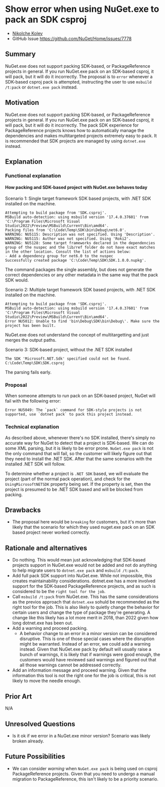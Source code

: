 # Show error when using NuGet.exe to pack an SDK csproj

- [Nikolche Kolev](https://github.com/nkolev92)
- GitHub Issue <https://github.com/NuGet/Home/issues/7778>

## Summary

NuGet.exe does not support packing SDK-based, or PackageReference projects in general.
If you run NuGet.exe pack on an SDK-based csproj, it will pack, but it will do it incorrectly.
The proposal is to `error` whenever a SDK-based csproj pack is attempted, instructing the user to use `msbuild /t:pack` or `dotnet.exe pack` instead.

## Motivation

NuGet.exe does not support packing SDK-based, or PackageReference projects in general.
If you run NuGet.exe pack on an SDK-based csproj, it will pack, but it will do it incorrectly.
The pack SDK experience for PackageReference projects knows how to automatically manage the dependencies and makes multitargeted projects extremely easy to pack.
It is recommended that SDK projects are managed by using `dotnet.exe` instead.

## Explanation

### Functional explanation

#### How packing and SDK-based project with NuGet.exe behaves today

Scenario 1: Single target framework SDK based projects, with .NET SDK installed on the machine.

```console
Attempting to build package from 'SDK.csproj'.
MSBuild auto-detection: using msbuild version '17.4.0.37601' from 'C:\Program Files\Microsoft Visual Studio\2022\Preview\MSBuild\Current\Bin\amd64'.
Packing files from 'C:\Code\Temp\SDK\bin\Debug\net6.0'.
WARNING: NU5115: Description was not specified. Using 'Description'.
WARNING: NU5115: Author was not specified. Using 'Roki2'.
WARNING: NU5128: Some target frameworks declared in the dependencies group of the nuspec and the lib/ref folder do not have exact matches in the other location. Consult the list of actions below:
- Add a dependency group for net6.0 to the nuspec
Successfully created package 'C:\Code\Temp\SDK\SDK.1.0.0.nupkg'.
```

The command packages the single assembly, but does not generate the correct dependencies or any other metadata in the same way that the pack SDK would.

Scenario 2: Multiple target framework SDK based projects, with .NET SDK installed on the machine.

```console
Attempting to build package from 'SDK.csproj'.
MSBuild auto-detection: using msbuild version '17.4.0.37601' from 'C:\Program Files\Microsoft Visual Studio\2022\Preview\MSBuild\Current\Bin\amd64'.
Error NU5012: Unable to find 'bin\Debug\SDK\bin\Debug\'. Make sure the project has been built.
```

NuGet.exe does not understand the concept of multitargetting and just merges the output paths.

Scenario 3: SDK-based project, without the .NET SDK installed

```console
The SDK 'Microsoft.NET.Sdk' specified could not be found.  C:\Code\Temp\SDK\SDK.csproj
```

The parsing fails early.

### Proposal

When someone attempts to run pack on an SDK-based project, NuGet will fail with the following error:

```console
Error NU5049: The `pack` command for SDK-style projects is not supported, use `dotnet pack` to pack this project instead.

```

### Technical explanation

As described above, whenever there's no SDK installed, there's simply no accurate way for NuGet to detect that a project is SDK-based.
We can do some XML parsing, but it is likely to be error prone. `NuGet.exe pack` is not the only command that will fail, so the customer will likely figure out that they need to install the .NET SDK. After that the same scenarios with the installed .NET SDK will follow.

To determine whether a project is `.NET SDK` based, we will evaluate the project (part of the normal pack operation), and check for the `UsingMicrosoftNETSDK` property being set. If the property is set, then the project is presumed to be .NET SDK based and will be blocked from packing.

## Drawbacks

- The proposal here would be `breaking` for customers, but it's more than likely that the scenario for which they used nuget.exe pack on an SDK based project never worked correctly.

## Rationale and alternatives

- Do nothing. This would mean just acknowledging that SDK-based projects support in NuGet.exe would not be added and not do anything to help migrate users to `dotnet.exe pack` and `msbuild /t:pack`.
- Add full pack SDK support into NuGet.exe. While not impossible, this creates maintainability considerations. dotnet.exe has a more involved support for the SDK-based PackageReference projects, and as such is considered to be the `right tool for the job`.
- Call `msbuild /t:pack` from NuGet.exe. This has the same considerations as the previos approach that `dotnet.exe` sohuld be recommended as the right tool for the job.
This is also likely to quietly change the behavior for certain users and change the type of package they're generating.
A change like this likely has a lot more merit in 2018, than 2022 given how long dotnet.exe has been out.
- Add a warning and proceed packing.
  - A behavior change to an error in a minor version can be considered disruptive. This is one of those special cases where the disruption might be warranted.
  Instead of an error, we could add a warning instead. Given that NuGet.exe pack by default will usually raise a bunch of warnings, it is likely that if warnings were good enough, the customers would have reviewed said warnings and figured out that all those warnings cannot be addressed correctly.
- Add an information message and proceed warning. Given that the information this tool is not the right one for the job is critical, this is not likely to move the needle enough.

## Prior Art

N/A

## Unresolved Questions

- Is it ok if we error in a NuGet.exe minor version? Scenario was likely broken already.

## Future Possibilities

- We can consider *warning* when `NuGet.exe pack` is being used on csproj PackageReference projects. Given that you need to undergo a manual migration to PackageReference, this isn't likely to be a priority scenario.
